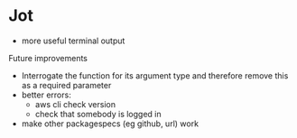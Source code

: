 # Jot


  - more useful terminal output

Future improvements
  - Interrogate the function for its argument type and therefore remove this as a required parameter
  - better errors:
    - aws cli check version
    - check that somebody is logged in
  - make other packagespecs (eg github, url) work
  


